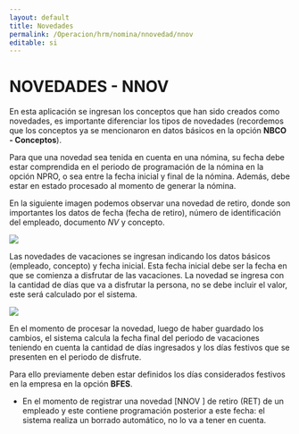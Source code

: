 ```yaml
---
layout: default
title: Novedades
permalink: /Operacion/hrm/nomina/nnovedad/nnov
editable: si
---
```


# NOVEDADES - NNOV


En esta aplicación se ingresan los conceptos que han sido creados como novedades, es importante diferenciar los tipos de novedades (recordemos que los conceptos ya se mencionaron en datos básicos en la opción **NBCO - Conceptos**).  

Para que una novedad sea tenida en cuenta en una nómina, su fecha debe estar comprendida en el periodo de programación de la nómina en la opción NPRO, o sea entre la fecha inicial y final de la nómina. Además, debe estar en estado procesado al momento de generar la nómina.  

En la siguiente imagen podemos observar una novedad de retiro, donde son importantes los datos de fecha (fecha de retiro), número de identificación del empleado, documento _NV_ y concepto.  


![](nnov1.png)


Las novedades de vacaciones se ingresan indicando los datos básicos (empleado, concepto) y fecha inicial. Esta fecha inicial debe ser la fecha en que se comienza a disfrutar de las vacaciones. La novedad se ingresa con la cantidad de días que va a disfrutar la persona, no se debe incluir el valor, este será calculado por el sistema.  


![](nnov2.png)


En el momento de procesar la novedad, luego de haber guardado los cambios, el sistema calcula la fecha final del periodo de vacaciones teniendo en cuenta la cantidad de días ingresados y los días festivos que se presenten en el periodo de disfrute.  

Para ello previamente deben estar definidos los días considerados festivos en la empresa en la opción **BFES**.  

* En el momento de registrar una novedad [NNOV ] de retiro (RET) de un empleado y este contiene programación posterior a este fecha: el sistema realiza un borrado automático, no lo va a tener en cuenta.  











